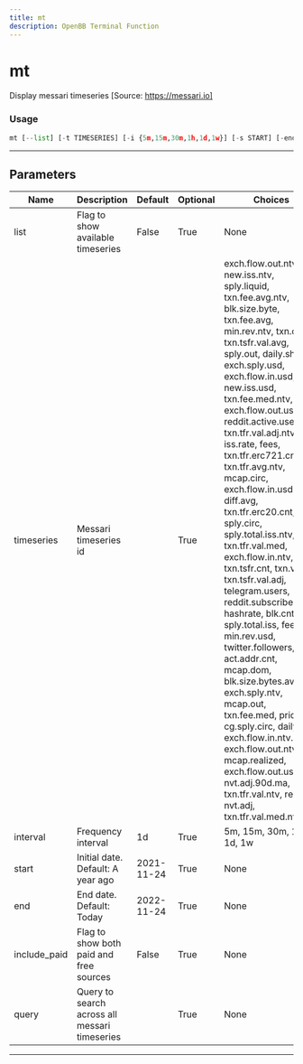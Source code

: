 ```yaml
---
title: mt
description: OpenBB Terminal Function
---
```


# mt

Display messari timeseries [Source: https://messari.io]

### Usage

```python
mt [--list] [-t TIMESERIES] [-i {5m,15m,30m,1h,1d,1w}] [-s START] [-end END] [--include-paid] [-q QUERY [QUERY ...]]
```

---

## Parameters

| Name | Description | Default | Optional | Choices |
| ---- | ----------- | ------- | -------- | ------- |
| list | Flag to show available timeseries | False | True | None |
| timeseries | Messari timeseries id |  | True | exch.flow.out.ntv.incl, new.iss.ntv, sply.liquid, txn.fee.avg.ntv, blk.size.byte, txn.fee.avg, min.rev.ntv, txn.cnt, txn.tsfr.val.avg, sply.out, daily.shp, exch.sply.usd, exch.flow.in.usd, new.iss.usd, txn.fee.med.ntv, exch.flow.out.usd.incl, reddit.active.users, txn.tfr.val.adj.ntv, iss.rate, fees, txn.tfr.erc721.cnt, txn.tfr.avg.ntv, mcap.circ, exch.flow.in.usd.incl, diff.avg, txn.tfr.erc20.cnt, sply.circ, sply.total.iss.ntv, txn.tfr.val.med, exch.flow.in.ntv, txn.tsfr.cnt, txn.vol, txn.tsfr.val.adj, telegram.users, reddit.subscribers, hashrate, blk.cnt, sply.total.iss, fees.ntv, min.rev.usd, twitter.followers, act.addr.cnt, mcap.dom, blk.size.bytes.avg, exch.sply.ntv, mcap.out, txn.fee.med, price, cg.sply.circ, daily.vol, exch.flow.in.ntv.incl, exch.flow.out.ntv, mcap.realized, exch.flow.out.usd, nvt.adj.90d.ma, txn.tfr.val.ntv, real.vol, nvt.adj, txn.tfr.val.med.ntv |
| interval | Frequency interval | 1d | True | 5m, 15m, 30m, 1h, 1d, 1w |
| start | Initial date. Default: A year ago | 2021-11-24 | True | None |
| end | End date. Default: Today | 2022-11-24 | True | None |
| include_paid | Flag to show both paid and free sources | False | True | None |
| query | Query to search across all messari timeseries |  | True | None |

---
